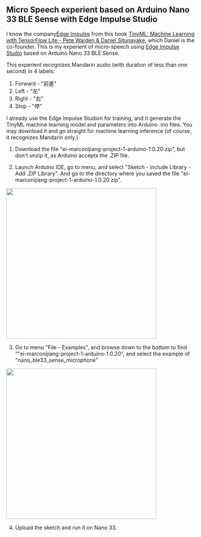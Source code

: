 ## Micro Speech experient based on Arduino Nano 33 BLE Sense with Edge Impulse Studio

I know the company[Edge Impulse](https://www.edgeimpulse.com) from this book [TinyML: Machine Learning with TensorFlow Lite - Pete Warden & Daniel Situnayake](https://www.adafruit.com/product/4526), which Daniel is the co-founder. This is my experient of micro-speech using [Edge Impulse Studio](https://studio.edgeimpulse.com/) based on Arduino Nano 33 BLE Sense.

This experient recognizes Mandarin audio (with duration of less than one second) in 4 labels:
1. Forward - "前進"
2. Left - "左"
3. Right - "右"
4. Stop - "停" 

I already use the Edge Impulse Studion for training, and it generate the TinyML machine learning model and parameters into Arduino .ino files. You may download it and go straight for machine learning inference (of course, it recognizes Mandarin only.)

1. Download the file "ei-marconijiang-project-1-arduino-1.0.20.zip", but don't unzip it, as Arduino accepts the .ZIP file.

2. Launch Arduino IDE, go to menu, and select  "Sketch - include Library - Add .ZIP Library". And go to the directory where you saved the file "ei-marconijiang-project-1-arduino-1.0.20.zip".

<img src="https://github.com/marconi1964/marconi1964.github.io/blob/master/images/ArduinoAddZIP.png?raw=true" width=400>

3. Go to menu "File - Examples", and browse down to the bottom to find ""ei-marconijiang-project-1-arduino-1.0.20", and select the example of "nano_ble33_sense_microphone"

<img src="https://github.com/marconi1964/marconi1964.github.io/blob/master/images/ArduinoExamples.png?raw=true" width=400>

4. Upload the sketch and run it on Nano 33.

